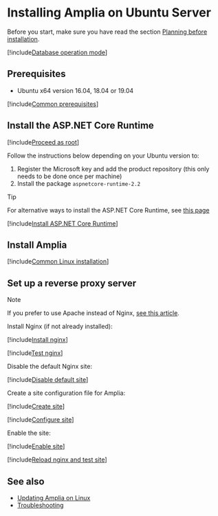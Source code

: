 ﻿# Installing Amplia on Ubuntu Server

<!-- https://docs.microsoft.com/en-us/aspnet/core/host-and-deploy/linux-nginx?view=aspnetcore-2.2 -->

Before you start, make sure you have read the section [Planning before installation](../index.md#planning).

[!include[Database operation mode](../includes/database-mode.md)]

## Prerequisites

* Ubuntu x64 version 16.04, 18.04 or 19.04

[!include[Common prerequisites](../includes/common-requisites.md)]

## Install the ASP.NET Core Runtime

[!include[Proceed as root](includes/su.md)]

Follow the instructions below depending on your Ubuntu version to:

1. Register the Microsoft key and add the product repository (this only needs to be done once per machine)
1. Install the package `aspnetcore-runtime-2.2`

> [!TIP]
> For alternative ways to install the ASP.NET Core Runtime, see [this page](https://docs.microsoft.com/en-us/dotnet/core/install/runtime?pivots=os-linux)

[!include[Install ASP.NET Core Runtime](../../../../../includes/amplia/ubuntu/install-aspnetcore.md)]

## Install Amplia

[!include[Common Linux installation](includes/common-linux-install.md)]

## Set up a reverse proxy server

> [!NOTE]
> If you prefer to use Apache instead of Nginx, [see this article](https://docs.microsoft.com/en-us/aspnet/core/host-and-deploy/linux-apache?view=aspnetcore-2.2#configure-apache).

Install Nginx (if not already installed):

[!include[Install nginx](../../../../../includes/amplia/ubuntu/install-nginx.md)]

[!include[Test nginx](includes/test-nginx.md)]

Disable the default Nginx site:

[!include[Disable default site](../../../../../includes/amplia/ubuntu/disable-default-site.md)]

Create a site configuration file for Amplia:

[!include[Create site](../../../../../includes/amplia/ubuntu/create-site.md)]

[!include[Configure site](includes/configure-site.md)]

Enable the site:

[!include[Enable site](../../../../../includes/amplia/ubuntu/enable-site.md)]

[!include[Reload nginx and test site](includes/reload-and-test.md)]

## See also

* [Updating Amplia on Linux](update.md)
* [Troubleshooting](troubleshoot/index.md)
